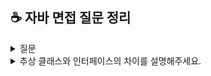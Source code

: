 ## ☕️ 자바 면접 질문 정리

<details>
<summary>질문</summary>
</br>
<p> 답변 작성
</details>

<details>
<summary>추상 클래스와 인터페이스의 차이를 설명해주세요.</summary>
</br>
<p>
추상 클래스나 인터페이스는 추상 메소드를 이용한 구현 원칙을 강제한다는 점은 동일하지만, 추상 클래스는 클래스로서 `클래스와 의미있는 연관관계를 구축`할 때 사용하고, 인터페이스는 `클래스와 별도로 구현 객체가 같은 동작`을 한다는 것을 보장하기 위해 사용합니다. </br>
예시로 동물이라는 추상 클래스를 상속한 앵무새, 고래, 사자라는 클래스가 존재합니다. 동작을 하는 메소드 추가를 위해 수영 동작을 하는 `swimming()` 메소드를 자식 클래스에 추가하려고 합니다. 추후 확장을 위해 추상화 원칙을 따르기 위해 추상 클래스에 추상 메서드인 `swimming()` 메소드를 추가하면 수영을 못하는 앵무새와 사자 클래스도 반드시 해당 메소드를 구현해야한다는 강제성이 생깁니다. 이때 상속에 얽매이지 않는 인터페이스에 추상 메서드를 선언하고 이를 구현하게 하면 `자유로운 타입 묶음을 통해 추상화를 이루게`할 수 있습니다.

<img src="https://github.com/user-attachments/assets/beca0fea-3815-4c33-bcdb-5587538cc7e3" />

참고 : [인터페이스 vs 추상 클래스 용도 차이점](https://inpa.tistory.com/entry/JAVA-%E2%98%95-%EC%9D%B8%ED%84%B0%ED%8E%98%EC%9D%B4%EC%8A%A4-vs-%EC%B6%94%EC%83%81%ED%81%B4%EB%9E%98%EC%8A%A4-%EC%B0%A8%EC%9D%B4%EC%A0%90-%EC%99%84%EB%B2%BD-%EC%9D%B4%ED%95%B4%ED%95%98%EA%B8%B0)
</details>